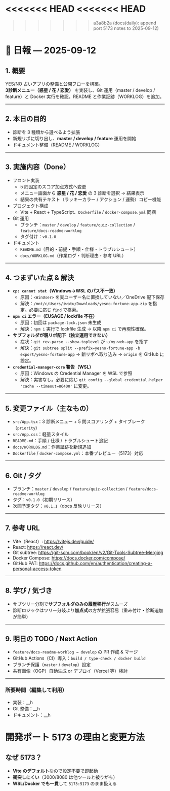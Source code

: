<<<<<<< HEAD
<<<<<<< HEAD
=======
>>>>>>> a3a8b2a (docs(daily): append port 5173 notes to 2025-09-12)
# 📄 日報 — 2025-09-12

## 1. 概要
YES/NO 占いアプリの整備と公開フローを構築。  
**3診断メニュー（惑星 / 花 / 恋愛）** を実装し、Git 運用（master / develop / feature）と Docker 実行を確認。README と作業証跡（WORKLOG）を追加。

---

## 2. 本日の目的
- 診断を 3 種類から選べるよう拡張
- 新規リポに切り出し、**master / develop / feature** 運用を開始
- ドキュメント整備（README / WORKLOG）

---

## 3. 実施内容（Done）
- フロント実装
  - 5 問固定のスコア加点方式へ変更
  - メニュー画面から **惑星 / 花 / 恋愛** の 3 診断を選択 → 結果表示
  - 結果の共有テキスト（ラッキーカラー / アクション / 運勢）コピー機能
- プロジェクト構成
  - Vite + React + TypeScript、`Dockerfile` / `docker-compose.yml` 同梱
- Git 運用
  - ブランチ：`master` / `develop` / `feature/quiz-collection` / `feature/docs-readme-worklog`
  - タグ付け：`v0.1.0`
- ドキュメント
  - `README.md`（目的・前提・手順・仕様・トラブルシュート）
  - `docs/WORKLOG.md`（作業ログ・判断理由・参考 URL）

---

## 4. つまずいた点 & 解決
- **`cp: cannot stat`（Windows→WSL のパス不一致）**  
  - 原因：`<WinUser>` を実ユーザー名に置換していない／OneDrive 配下保存  
  - 解決：`/mnt/c/Users/iwatu/Downloads/yesno-fortune-app.zip` を指定。必要に応じ `find` で検索。
- **`npm ci` エラー（EUSAGE / lockfile 不在）**  
  - 原因：初回は `package-lock.json` 未生成  
  - 解決：`npm i` 実行で lockfile 生成 → 以降 `npm ci` で再現性確保。
- **サブフォルダが親リポ配下（独立運用できない）**  
  - 症状：`git rev-parse --show-toplevel` が `~/my-web-app` を指す  
  - 解決：`git subtree split --prefix=yesno-fortune-app -b export/yesno-fortune-app` → 新リポへ取り込み → `origin` を GitHub に設定。
- **`credential-manager-core` 警告（WSL）**  
  - 原因：Windows の Credential Manager を WSL で参照  
  - 解決：実害なし。必要に応じ `git config --global credential.helper 'cache --timeout=86400'` に変更。

---

## 5. 変更ファイル（主なもの）
- `src/App.tsx`：3 診断メニュー + 5 問スコアリング + タイブレーク（`priority`）
- `src/App.css`：軽量スタイル
- `README.md`：手順 / 仕様 / トラブルシュート追記
- `docs/WORKLOG.md`：作業証跡を新規追加
- `Dockerfile` / `docker-compose.yml`：本番プレビュー（5173）対応

---

## 6. Git / タグ
- ブランチ：`master` / `develop` / `feature/quiz-collection` / `feature/docs-readme-worklog`
- タグ：`v0.1.0`（初期リリース）
- 次回予定タグ：`v0.1.1`（docs 反映リリース）

---

## 7. 参考 URL
- Vite（React）: https://vitejs.dev/guide/  
- React: https://react.dev/  
- Git subtree: https://git-scm.com/book/en/v2/Git-Tools-Subtree-Merging  
- Docker Compose: https://docs.docker.com/compose/  
- GitHub PAT: https://docs.github.com/en/authentication/creating-a-personal-access-token

---

## 8. 学び / 気づき
- サブツリー分割で**サブフォルダのみの履歴移行**がスムーズ  
- 診断ロジックはツリー分岐より**加点式**の方が拡張容易（重み付け・診断追加が簡単）

---

## 9. 明日の TODO / Next Action
- `feature/docs-readme-worklog → develop` の PR 作成 & マージ  
- GitHub Actions（CI）導入：`build / type-check / docker build`  
- ブランチ保護（`master` / `develop`）設定  
- 共有画像（OGP）自動生成 or デプロイ（Vercel 等）検討

---

### 所要時間（編集して利用）
- 実装：__h  
- Git 整備：__h  
- ドキュメント：__h

# 開発ポート 5173 の理由と変更方法

## なぜ 5173？
- **Vite のデフォルト**なので設定不要で即起動
- **衝突しにくい**（3000/8080 は他ツールと被りがち）
- **WSL/Docker でも一貫**して `5173:5173` のまま扱える
